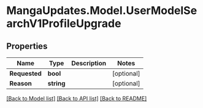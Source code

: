 # MangaUpdates.Model.UserModelSearchV1ProfileUpgrade

## Properties

Name | Type | Description | Notes
------------ | ------------- | ------------- | -------------
**Requested** | **bool** |  | [optional] 
**Reason** | **string** |  | [optional] 

[[Back to Model list]](../README.md#documentation-for-models) [[Back to API list]](../README.md#documentation-for-api-endpoints) [[Back to README]](../README.md)

